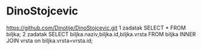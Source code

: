 # DinoStojcevic

https://github.com/Dinotije/DinoStojcevic.git
1 zadatak
SELECT * FROM biljka;
2 zadatak
SELECT biljka.naziv,biljka.id,biljka.vrsta FROM biljka INNER JOIN vrsta on biljka.vrsta=vrsta.id;